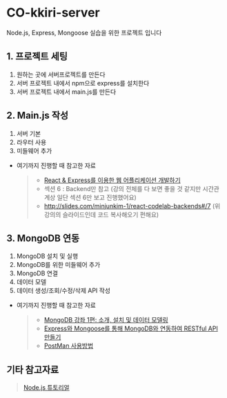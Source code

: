 # CO-kkiri-server

Node.js, Express, Mongoose 실습을 위한 프로젝트 입니다




## 1. 프로젝트 세팅
1. 원하는 곳에 서버프로젝트를 만든다
2. 서버 프로젝트 내에서 npm으로 express를 설치한다
3. 서버 프로젝트 내에서 main.js를 만든다

## 2. Main.js 작성
1. 서버 기본
2. 라우터 사용
3. 미들웨어 추가

+ 여기까지 진행할 때 참고한 자료
  > + [React & Express를 이용한 웹 어플리케이션 개발하기](https://www.inflearn.com/course/react-%EA%B0%95%EC%A2%8C-velopert/lecture/4169)
  > + 섹션 6 : Backend만 참고 (강의 전체를 다 보면 좋을 것 같지만 시간관계상 일단 섹션 6만 보고 진행했어요)
  > + <http://slides.com/minjunkim-1/react-codelab-backends#/7> (위 강의의 슬라이드인데 코드 복사해오기 편해요)


## 3. MongoDB 연동
1. MongoDB 설치 및 실행
2. MongoDB를 위한 미들웨어 추가
3. MongoDB 연결
4. 데이터 모델
5. 데이터 생성/조회/수정/삭제 API 작성

+ 여기까지 진행할 때 참고한 자료
  > + [MongoDB 강좌 1편: 소개, 설치 및 데이터 모델링](https://velopert.com/436)
  > + [Express와 Mongoose를 통해 MongoDB와 연동하여 RESTful API 만들기](https://velopert.com/594)
  > + [PostMan 사용방법](https://meetup.toast.com/posts/107)


## 기타 참고자료
  > [Node.js 튜토리얼](https://poiemaweb.com/nodejs-basics)
  

